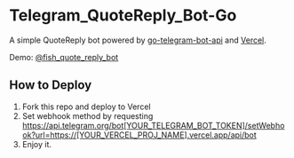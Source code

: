 # Telegram_QuoteReply_Bot-Go

A simple QuoteReply bot powered by [go-telegram-bot-api](https://github.com/go-telegram-bot-api/telegram-bot-api) and [Vercel](https://vercel.com/dashboard).

Demo: [@fish_quote_reply_bot](https://t.me/fish_quote_reply_bot)

## How to Deploy

1. Fork this repo and deploy to Vercel
2. Set webhook method by requesting <https://api.telegram.org/bot[YOUR_TELEGRAM_BOT_TOKEN]/setWebhook?url=https://[YOUR_VERCEL_PROJ_NAME].vercel.app/api/bot>
3. Enjoy it.
